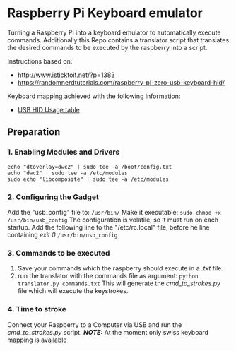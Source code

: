 # Raspberry Pi Keyboard emulator
Turning a Raspberry Pi into a keyboard emulator to automatically execute commands.
Additionally this Repo contains a translator script that translates the desired commands to be executed by the raspberry into a script.


Instructions based on:
- http://www.isticktoit.net/?p=1383
- https://randomnerdtutorials.com/raspberry-pi-zero-usb-keyboard-hid/

Keyboard mapping achieved with the following information:
- [USB HID Usage table](https://www.usb.org/sites/default/files/documents/hut1_12v2.pdf)

## Preparation
### 1. Enabling Modules and Drivers
    echo "dtoverlay=dwc2" | sudo tee -a /boot/config.txt
    echo "dwc2" | sudo tee -a /etc/modules
    sudo echo "libcomposite" | sudo tee -a /etc/modules

### 2. Configuring the Gadget
Add the "usb_config" file to:
`/usr/bin/`
Make it executable:
`sudo chmod +x /usr/bin/usb_config`
The configuration is volatile, so it must run on each startup.
Add the following line to the "/etc/rc.local" file, before he line containing *exit 0*
`/usr/bin/usb_config`

### 3. Commands to be executed
1. Save your commands which the raspberry should execute in a *.txt* file.
2. run the translator with the commands file as argument:
`python translator.py commands.txt`
This will generate the *cmd_to_strokes.py* file which will execute the keystrokes.

### 4. Time to stroke
Connect your Raspberry to a Computer via USB and run the *cmd_to_strokes.py* script.
**_NOTE:_** At the moment only swiss keyboard mapping is available
